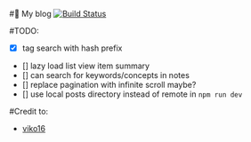 #:pencil: My blog
[![Build Status](https://travis-ci.org/IniZio/inizio.github.io.svg?branch=develop)](https://travis-ci.org/IniZio/inizio.github.io)

#TODO:
- [x] tag search with hash prefix
- [] lazy load list view item summary
- [] can search for keywords/concepts in notes
- [] replace pagination with infinite scroll maybe?
- [] use local posts directory instead of remote in `npm run dev`

#Credit to:
- [viko16](https://github.com/viko16/vue-ghpages-blog)

